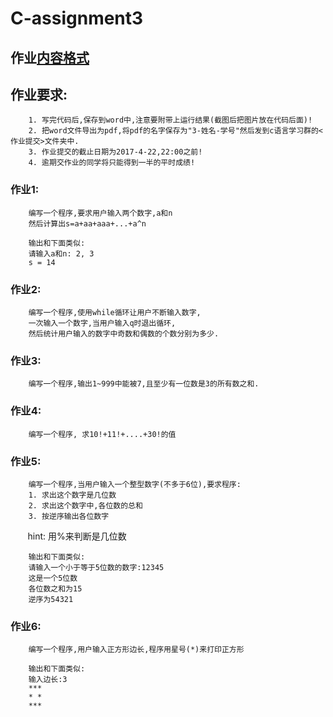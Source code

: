 # C-assignment3

## 作业[内容格式](https://github.com/jfzhang95/C-Language-Programming-Assignment/blob/master/%E4%BD%9C%E4%B8%9A%E6%8F%90%E4%BA%A4%E6%A0%BC%E5%BC%8F.pdf)

## 作业要求:
        1. 写完代码后,保存到word中,注意要附带上运行结果(截图后把图片放在代码后面)!
        2. 把word文件导出为pdf,将pdf的名字保存为"3-姓名-学号"然后发到c语言学习群的<作业提交>文件夹中.
        3. 作业提交的截止日期为2017-4-22,22:00之前!
        4. 逾期交作业的同学将只能得到一半的平时成绩!

### 作业1:
        编写一个程序,要求用户输入两个数字,a和n
        然后计算出s=a+aa+aaa+...+a^n
        
        输出和下面类似:
        请输入a和n: 2, 3
        s = 14
        
        
### 作业2:
        编写一个程序,使用while循环让用户不断输入数字,
        一次输入一个数字,当用户输入q时退出循环,
        然后统计用户输入的数字中奇数和偶数的个数分别为多少.


### 作业3:
        编写一个程序,输出1~999中能被7,且至少有一位数是3的所有数之和.


### 作业4:
        编写一个程序, 求10!+11!+....+30!的值
        

### 作业5:
        编写一个程序,当用户输入一个整型数字(不多于6位),要求程序:
        1. 求出这个数字是几位数
        2. 求出这个数字中,各位数的总和
        3. 按逆序输出各位数字
        hint: 用%来判断是几位数
        
        输出和下面类似:
        请输入一个小于等于5位数的数字:12345
        这是一个5位数
        各位数之和为15
        逆序为54321
        

### 作业6:
        编写一个程序,用户输入正方形边长,程序用星号(*)来打印正方形
        
        输出和下面类似:
        输入边长:3
        ***
        * *
        ***
        
